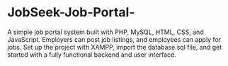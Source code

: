 # JobSeek-Job-Portal-
A simple job portal system built with PHP, MySQL, HTML, CSS, and JavaScript. Employers can post job listings, and employees can apply for jobs. Set up the project with XAMPP, import the database.sql file, and get started with a fully functional backend and user interface.
